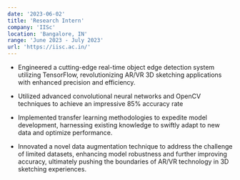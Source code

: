 ```yaml
---
date: '2023-06-02'
title: 'Research Intern'
company: 'IISc'
location: 'Bangalore, IN'
range: 'June 2023 - July 2023'
url: 'https://iisc.ac.in/'
---
```


- Engineered a cutting-edge real-time object edge detection system utilizing TensorFlow, revolutionizing AR/VR 3D sketching applications with enhanced precision and efficiency.
- Utilized advanced convolutional neural networks and OpenCV techniques to achieve an impressive 85% accuracy rate
- Implemented transfer learning methodologies to expedite model development, harnessing existing knowledge to swiftly adapt to new data and optimize performance.

- Innovated a novel data augmentation technique to address the challenge of limited datasets, enhancing model robustness and further improving accuracy, ultimately pushing the boundaries of AR/VR technology in 3D sketching experiences.
